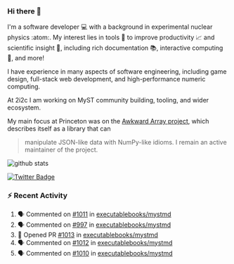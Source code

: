 ### Hi there 👋 

I'm a software developer 💻 with a background in experimental nuclear physics :atom:. My interest lies in tools :wrench: to improve productivity :chart_with_upwards_trend: and scientific insight :telescope:, including rich documentation 📚, interactive computing 🧮, and more! 

I have experience in many aspects of software engineering, including game design, full-stack web development, and high-performance numeric computing. 

At 2i2c I am working on MyST community building, tooling, and wider ecosystem. 

My main focus at Princeton was on the [Awkward Array project](awkward-array.org/), which describes itself as a library that can 
> manipulate JSON-like data with NumPy-like idioms. I remain an active maintainer of the project. 

![github stats](https://github-readme-stats.vercel.app/api?username=agoose77&show_icons=true&hide_rank=true&hide_title=true&bg_color=30,e76445,904e95&text_color=efe3ec&icon_color=efe3ec)
<!--
**agoose77/agoose77** is a ✨ _special_ ✨ repository because its `README.md` (this file) appears on your GitHub profile.

Here are some ideas to get you started:

- 🔭 I’m currently working on ...
- 🌱 I’m currently learning ...
- 👯 I’m looking to collaborate on ...
- 🤔 I’m looking for help with ...
- 💬 Ask me about ...
- 📫 How to reach me: ...
- 😄 Pronouns: ...
- ⚡ Fun fact: ...
-->

[![Twitter Badge](https://img.shields.io/twitter/follow/agoose77?style=flat-square&logo=Twitter&logoColor=white&color=cornflowerblue)](https://twitter.com/agoose77)

### :zap: Recent Activity

<!--START_SECTION:activity-->
1. 🗣 Commented on [#1011](https://github.com/executablebooks/mystmd/pull/1011#issuecomment-2010220217) in [executablebooks/mystmd](https://github.com/executablebooks/mystmd)
2. 🗣 Commented on [#997](https://github.com/executablebooks/mystmd/issues/997#issuecomment-2009981853) in [executablebooks/mystmd](https://github.com/executablebooks/mystmd)
3. 💪 Opened PR [#1013](https://github.com/executablebooks/mystmd/pull/1013) in [executablebooks/mystmd](https://github.com/executablebooks/mystmd)
4. 🗣 Commented on [#1012](https://github.com/executablebooks/mystmd/pull/1012#issuecomment-2009837206) in [executablebooks/mystmd](https://github.com/executablebooks/mystmd)
5. 🗣 Commented on [#1010](https://github.com/executablebooks/mystmd/pull/1010#issuecomment-2009807905) in [executablebooks/mystmd](https://github.com/executablebooks/mystmd)
<!--END_SECTION:activity-->
